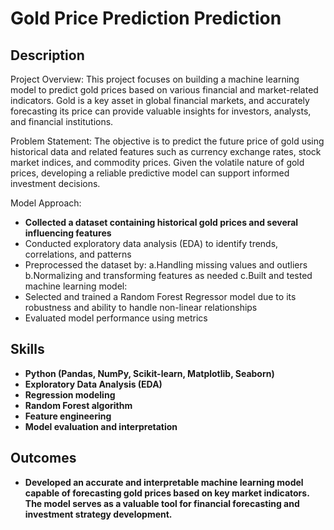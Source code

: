 <h1>Gold Price Prediction Prediction</h1>


<h2>Description</h2>
Project Overview:
This project focuses on building a machine learning model to predict gold prices based on various financial and market-related indicators. Gold is a key asset in global financial markets, and accurately forecasting its price can provide valuable insights for investors, analysts, and financial institutions.

Problem Statement:
The objective is to predict the future price of gold using historical data and related features such as currency exchange rates, stock market indices, and commodity prices. Given the volatile nature of gold prices, developing a reliable predictive model can support informed investment decisions.

Model Approach:
- <b>Collected a dataset containing historical gold prices and several influencing features</b>
- </b>Conducted exploratory data analysis (EDA) to identify trends, correlations, and patterns</b>
- </b>Preprocessed the dataset by: a.Handling missing values and outliers b.Normalizing and transforming features as needed</b> c.Built and tested  machine learning model: </b>
- </b>Selected and trained a Random Forest Regressor model due to its robustness and ability to handle non-linear relationships</b>
- </b>Evaluated model performance using metrics </b>



<h2>Skills </h2>

- <b>Python (Pandas, NumPy, Scikit-learn, Matplotlib, Seaborn)</b>
- <b>Exploratory Data Analysis (EDA)</b>
- <b>Regression modeling</b>
- <b>Random Forest algorithm</b>
- <b>Feature engineering</b>
- <b>Model evaluation and interpretation</b>

<h2>Outcomes </h2>

- <b>Developed an accurate and interpretable machine learning model capable of forecasting gold prices based on key market indicators. The model serves as a valuable tool for financial forecasting and investment strategy development.</b>
